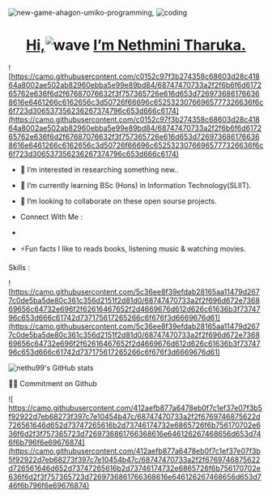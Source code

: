   
  ![<h1 align="center">new-game-ahagon-umiko-programming](https://user-images.githubusercontent.com/79852934/177247488-97c12e9e-6555-459c-bf09-ba68a33a84de.gif), ![coding](https://user-images.githubusercontent.com/79852934/177248887-b3457bbd-87f0-478a-ae6e-2c9428940524.gif)</h1>

  [<h1 align="center">**Hi,**](**Hi,**)![wave](https://user-images.githubusercontent.com/79852934/177246997-68233126-9933-4310-bafd-e8fbf81ca045.gif)
                               [**I’m Nethmini Tharuka.**](**I%E2%80%99m%20Nethmini%20Tharuka.**)</h1>
				

  ![https://camo.githubusercontent.com/c0152c97f3b274358c68603d28c41864a8002ae502ab82960ebba5e99e89bd84/68747470733a2f2f6b6f6d617265762e636f6d2f67687076632f3f757365726e616d653d7269736861766368616e6461266c6162656c3d50726f66696c65253230766965777326636f6c6f723d306537356236267374796c653d666c6174](https://camo.githubusercontent.com/c0152c97f3b274358c68603d28c41864a8002ae502ab82960ebba5e99e89bd84/68747470733a2f2f6b6f6d617265762e636f6d2f67687076632f3f757365726e616d653d7269736861766368616e6461266c6162656c3d50726f66696c65253230766965777326636f6c6f723d306537356236267374796c653d666c6174)   
  
         
- 👀 I’m interested in researching something new..
- 🌱 I’m currently learning BSc (Hons) in Information Technology(SLIIT).
- 💞️ I’m looking to collaborate on these open sourse projects.
-  Connect With Me :
- 

- ⚡Fun facts I like to reads books, listening music & watching movies.


Skills :

![https://camo.githubusercontent.com/5c36ee8f39efdab28165aa11479d2677c0de5ba5de80c361c356d2151f2d81d0/68747470733a2f2f696d672e736869656c64732e696f2f62616467652f2d4669676d612d626c61636b3f7374796c653d666c61742d737175617265266c6f676f3d6669676d61](https://camo.githubusercontent.com/5c36ee8f39efdab28165aa11479d2677c0de5ba5de80c361c356d2151f2d81d0/68747470733a2f2f696d672e736869656c64732e696f2f62616467652f2d4669676d612d626c61636b3f7374796c653d666c61742d737175617265266c6f676f3d6669676d61)
     
     
     
  ![nethu99's GitHub stats](https://github-readme-stats.vercel.app/api?username=nethu99&show_icons=true&theme=radical)


 ✍🏽 Commitment on Github


![<img align="right">https://camo.githubusercontent.com/412aefb877a6478eb0f7c1ef37e07f3b5f92922d7eb68273f397c7e10454b47c/68747470733a2f2f6769746875622d726561646d652d73747265616b2d73746174732e6865726f6b756170702e636f6d2f3f757365723d7269736861766368616e646126267468656d653d746f6b796f6e69676874](https://camo.githubusercontent.com/412aefb877a6478eb0f7c1ef37e07f3b5f92922d7eb68273f397c7e10454b47c/68747470733a2f2f6769746875622d726561646d652d73747265616b2d73746174732e6865726f6b756170702e636f6d2f3f757365723d7269736861766368616e646126267468656d653d746f6b796f6e69676874)</p>

<!---
nethu99/nethu99 is a ✨ special ✨ repository because its `README.md` (this file) appears on your GitHub profile.
You can click the Preview link to take a look at your changes.
--->
